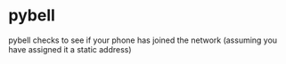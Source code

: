 pybell
======

pybell checks to see if your phone has joined the network (assuming you have assigned it a static address)